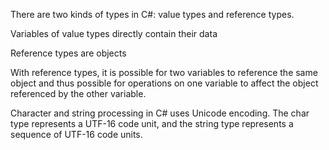 There are two kinds of types in C#: value types and reference types. 

Variables of value types directly contain their data

Reference types are objects

With reference types, it is possible for two variables to reference the same object and thus possible for operations on one variable to affect the object referenced by the other variable. 

Character and string processing in C# uses Unicode encoding. The char type represents a UTF-16 code unit, and the string type represents a sequence of UTF-16 code units.